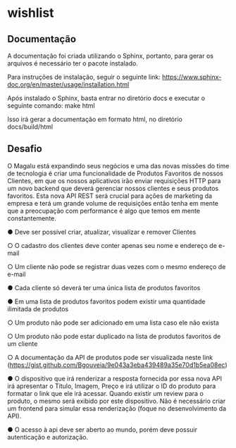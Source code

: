 # wishlist

## Documentação

A documentação foi criada utilizando o Sphinx, portanto, para gerar os arquivos é necessário ter o pacote instalado.

Para instruções de instalação, seguir o seguinte link: https://www.sphinx-doc.org/en/master/usage/installation.html

Após instalado o Sphinx, basta entrar no diretório docs e executar o seguinte comando: make html

Isso irá gerar a documentação em formato html, no diretório docs/build/html

## Desafio

O Magalu está expandindo seus negócios e uma das novas missões do time de tecnologia é criar uma funcionalidade de Produtos Favoritos de nossos Clientes, em que os nossos aplicativos irão enviar requisições HTTP para um novo backend que deverá gerenciar nossos clientes e seus produtos favoritos. Esta nova API REST será crucial para ações de marketing da empresa e terá um grande volume de requisições então tenha em mente que a preocupação com performance é algo que temos em mente constantemente.

● Deve ser possível criar, atualizar, visualizar e remover Clientes

  ○ O cadastro dos clientes deve conter apenas seu nome e endereço de e-mail
  
  ○ Um cliente não pode se registrar duas vezes com o mesmo endereço de e-mail

● Cada cliente só deverá ter uma única lista de produtos favoritos

● Em uma lista de produtos favoritos podem existir uma quantidade ilimitada de produtos

  ○ Um produto não pode ser adicionado em uma lista caso ele não exista

  ○ Um produto não pode estar duplicado na lista de produtos favoritos de um cliente

  ○ A documentação da API de produtos pode ser visualizada neste link (https://gist.github.com/Bgouveia/9e043a3eba439489a35e70d1b5ea08ec)

● O dispositivo que irá renderizar a resposta fornecida por essa nova API irá apresentar o Título, Imagem, Preço e irá utilizar o ID do produto para formatar o link que ele irá acessar. Quando existir um review para o produto, o mesmo será exibido por este dispositivo. Não é necessário criar um frontend para simular essa renderização (foque no desenvolvimento da API).

● O acesso à api deve ser aberto ao mundo, porém deve possuir autenticação e autorização.
